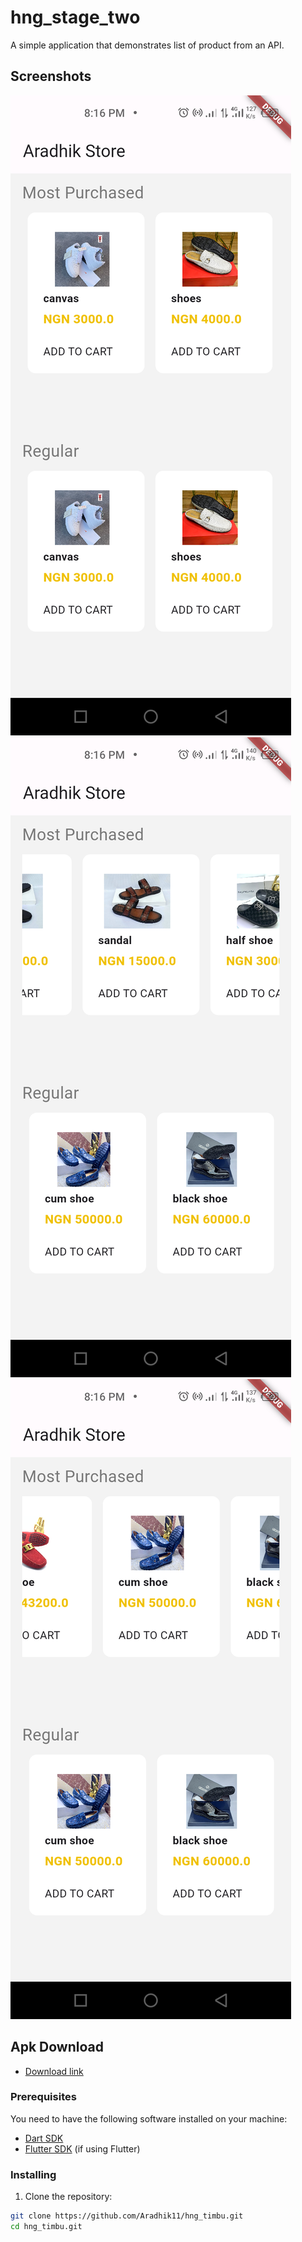 # hng_stage_two

A simple application that demonstrates list of product from an API.

## Screenshots

![Screenshot 1](screenshots/Screenshot1.png)
![Screenshot 2](screenshots/Screenshot2.png)
![Screenshot 2](screenshots/Screenshot3.png)

## Apk Download
- [Download link](https://drive.google.com/file/d/1ornnXu42UtIKn1k6WgbeL49iQMV_1_jK/view?usp=sharing)

### Prerequisites

You need to have the following software installed on your machine:

- [Dart SDK](https://dart.dev/get-dart)
- [Flutter SDK](https://flutter.dev/docs/get-started/install) (if using Flutter)

### Installing

1. Clone the repository:

```bash
git clone https://github.com/Aradhik11/hng_timbu.git
cd hng_timbu.git





